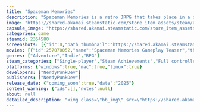 ```yaml
---
title: "Spaceman Memories"
description: "Spaceman Memories is a retro JRPG that takes place in a distant future but draws inspiration from ancient Japanese folktales. A story full of wonder and nostalgia as you take on the role of Ichiro 94, an astronaut who wakes up from hypersleep to go on a journey to find the remnants of his past."
image: "https://shared.akamai.steamstatic.com/store_item_assets/steam/apps/2354580/header.jpg?t=1732348109"
capsule_image: "https://shared.akamai.steamstatic.com/store_item_assets/steam/apps/2354580/7a4167a97a61cd8d9ec7d6f8749dba3d2b056f0b/capsule_231x87.jpg?t=1732348109"
categories: game
steamid: 2354580
screenshots: [{"id":0,"path_thumbnail":"https://shared.akamai.steamstatic.com/store_item_assets/steam/apps/2354580/ss_eab25290d5b5d82d0a207656461c1425a45d7821.600x338.jpg?t=1732348109","path_full":"https://shared.akamai.steamstatic.com/store_item_assets/steam/apps/2354580/ss_eab25290d5b5d82d0a207656461c1425a45d7821.1920x1080.jpg?t=1732348109"},{"id":1,"path_thumbnail":"https://shared.akamai.steamstatic.com/store_item_assets/steam/apps/2354580/ss_bc248d37a7233b7f03e32f1249dfd483c4896ddf.600x338.jpg?t=1732348109","path_full":"https://shared.akamai.steamstatic.com/store_item_assets/steam/apps/2354580/ss_bc248d37a7233b7f03e32f1249dfd483c4896ddf.1920x1080.jpg?t=1732348109"},{"id":2,"path_thumbnail":"https://shared.akamai.steamstatic.com/store_item_assets/steam/apps/2354580/ss_dbef8daefbf25f47b09078da61991ca74bf6d635.600x338.jpg?t=1732348109","path_full":"https://shared.akamai.steamstatic.com/store_item_assets/steam/apps/2354580/ss_dbef8daefbf25f47b09078da61991ca74bf6d635.1920x1080.jpg?t=1732348109"},{"id":3,"path_thumbnail":"https://shared.akamai.steamstatic.com/store_item_assets/steam/apps/2354580/ss_b0a17a5045c66e0de87d19cbc454719e0686799d.600x338.jpg?t=1732348109","path_full":"https://shared.akamai.steamstatic.com/store_item_assets/steam/apps/2354580/ss_b0a17a5045c66e0de87d19cbc454719e0686799d.1920x1080.jpg?t=1732348109"},{"id":4,"path_thumbnail":"https://shared.akamai.steamstatic.com/store_item_assets/steam/apps/2354580/ss_fe4b54d4c3e8554872217b9dd01efae4862598f7.600x338.jpg?t=1732348109","path_full":"https://shared.akamai.steamstatic.com/store_item_assets/steam/apps/2354580/ss_fe4b54d4c3e8554872217b9dd01efae4862598f7.1920x1080.jpg?t=1732348109"},{"id":5,"path_thumbnail":"https://shared.akamai.steamstatic.com/store_item_assets/steam/apps/2354580/ss_2d77e0ae06e35a448b79af4347cabf4a3961cc12.600x338.jpg?t=1732348109","path_full":"https://shared.akamai.steamstatic.com/store_item_assets/steam/apps/2354580/ss_2d77e0ae06e35a448b79af4347cabf4a3961cc12.1920x1080.jpg?t=1732348109"},{"id":6,"path_thumbnail":"https://shared.akamai.steamstatic.com/store_item_assets/steam/apps/2354580/ss_a3b285ffaadc515df5e1d11e777a4877c58bb441.600x338.jpg?t=1732348109","path_full":"https://shared.akamai.steamstatic.com/store_item_assets/steam/apps/2354580/ss_a3b285ffaadc515df5e1d11e777a4877c58bb441.1920x1080.jpg?t=1732348109"},{"id":7,"path_thumbnail":"https://shared.akamai.steamstatic.com/store_item_assets/steam/apps/2354580/ss_b433d62d847b11889732e2dda789818332d3fa9b.600x338.jpg?t=1732348109","path_full":"https://shared.akamai.steamstatic.com/store_item_assets/steam/apps/2354580/ss_b433d62d847b11889732e2dda789818332d3fa9b.1920x1080.jpg?t=1732348109"},{"id":8,"path_thumbnail":"https://shared.akamai.steamstatic.com/store_item_assets/steam/apps/2354580/ss_f9be243c7efeb2403625035184632d5306974b6b.600x338.jpg?t=1732348109","path_full":"https://shared.akamai.steamstatic.com/store_item_assets/steam/apps/2354580/ss_f9be243c7efeb2403625035184632d5306974b6b.1920x1080.jpg?t=1732348109"},{"id":9,"path_thumbnail":"https://shared.akamai.steamstatic.com/store_item_assets/steam/apps/2354580/ss_5a3bb0ae4f7d91cd97969a473132a730849373fb.600x338.jpg?t=1732348109","path_full":"https://shared.akamai.steamstatic.com/store_item_assets/steam/apps/2354580/ss_5a3bb0ae4f7d91cd97969a473132a730849373fb.1920x1080.jpg?t=1732348109"},{"id":10,"path_thumbnail":"https://shared.akamai.steamstatic.com/store_item_assets/steam/apps/2354580/ss_d3b0aedcd206146586a3125e954e3fd1f63a9152.600x338.jpg?t=1732348109","path_full":"https://shared.akamai.steamstatic.com/store_item_assets/steam/apps/2354580/ss_d3b0aedcd206146586a3125e954e3fd1f63a9152.1920x1080.jpg?t=1732348109"},{"id":11,"path_thumbnail":"https://shared.akamai.steamstatic.com/store_item_assets/steam/apps/2354580/ss_d69f715ba5b340d616e2f929a4e9a7a3c1bb7ad1.600x338.jpg?t=1732348109","path_full":"https://shared.akamai.steamstatic.com/store_item_assets/steam/apps/2354580/ss_d69f715ba5b340d616e2f929a4e9a7a3c1bb7ad1.1920x1080.jpg?t=1732348109"},{"id":12,"path_thumbnail":"https://shared.akamai.steamstatic.com/store_item_assets/steam/apps/2354580/ss_b9e5e228c3e226935d93216b370602e33cae0537.600x338.jpg?t=1732348109","path_full":"https://shared.akamai.steamstatic.com/store_item_assets/steam/apps/2354580/ss_b9e5e228c3e226935d93216b370602e33cae0537.1920x1080.jpg?t=1732348109"},{"id":13,"path_thumbnail":"https://shared.akamai.steamstatic.com/store_item_assets/steam/apps/2354580/ss_ebe9014f8319b0aee4aff950f6f0bf5ba84561f6.600x338.jpg?t=1732348109","path_full":"https://shared.akamai.steamstatic.com/store_item_assets/steam/apps/2354580/ss_ebe9014f8319b0aee4aff950f6f0bf5ba84561f6.1920x1080.jpg?t=1732348109"},{"id":14,"path_thumbnail":"https://shared.akamai.steamstatic.com/store_item_assets/steam/apps/2354580/ss_c8f62844b83391f2aa685fda5486c458b5f35ae8.600x338.jpg?t=1732348109","path_full":"https://shared.akamai.steamstatic.com/store_item_assets/steam/apps/2354580/ss_c8f62844b83391f2aa685fda5486c458b5f35ae8.1920x1080.jpg?t=1732348109"},{"id":15,"path_thumbnail":"https://shared.akamai.steamstatic.com/store_item_assets/steam/apps/2354580/ss_58d01ee8772f83a119c2d316f992d8e20a0c465e.600x338.jpg?t=1732348109","path_full":"https://shared.akamai.steamstatic.com/store_item_assets/steam/apps/2354580/ss_58d01ee8772f83a119c2d316f992d8e20a0c465e.1920x1080.jpg?t=1732348109"},{"id":16,"path_thumbnail":"https://shared.akamai.steamstatic.com/store_item_assets/steam/apps/2354580/ss_72195bbecb8e617e6d7eec86efce1cf8d5f6944a.600x338.jpg?t=1732348109","path_full":"https://shared.akamai.steamstatic.com/store_item_assets/steam/apps/2354580/ss_72195bbecb8e617e6d7eec86efce1cf8d5f6944a.1920x1080.jpg?t=1732348109"},{"id":17,"path_thumbnail":"https://shared.akamai.steamstatic.com/store_item_assets/steam/apps/2354580/ss_3350986762623a2275b70e1baf5fb9839b6afbbb.600x338.jpg?t=1732348109","path_full":"https://shared.akamai.steamstatic.com/store_item_assets/steam/apps/2354580/ss_3350986762623a2275b70e1baf5fb9839b6afbbb.1920x1080.jpg?t=1732348109"},{"id":18,"path_thumbnail":"https://shared.akamai.steamstatic.com/store_item_assets/steam/apps/2354580/ss_df2a4b25ef034e21c0edd7df1414b3e4dec9558f.600x338.jpg?t=1732348109","path_full":"https://shared.akamai.steamstatic.com/store_item_assets/steam/apps/2354580/ss_df2a4b25ef034e21c0edd7df1414b3e4dec9558f.1920x1080.jpg?t=1732348109"},{"id":19,"path_thumbnail":"https://shared.akamai.steamstatic.com/store_item_assets/steam/apps/2354580/ss_a17e59bb96e73020fe009417bd909793d8455c85.600x338.jpg?t=1732348109","path_full":"https://shared.akamai.steamstatic.com/store_item_assets/steam/apps/2354580/ss_a17e59bb96e73020fe009417bd909793d8455c85.1920x1080.jpg?t=1732348109"}]
movies: [{"id":257070052,"name":"Spaceman Memories Gameplay Teaser","thumbnail":"https://shared.akamai.steamstatic.com/store_item_assets/steam/apps/257070052/bd42514a4e6380c1239e6c0d5ccf3c15abe8a681/movie_600x337.jpg?t=1730401449","webm":{"480":"http://video.akamai.steamstatic.com/store_trailers/257070052/movie480_vp9.webm?t=1730401449","max":"http://video.akamai.steamstatic.com/store_trailers/257070052/movie_max_vp9.webm?t=1730401449"},"mp4":{"480":"http://video.akamai.steamstatic.com/store_trailers/257070052/movie480.mp4?t=1730401449","max":"http://video.akamai.steamstatic.com/store_trailers/257070052/movie_max.mp4?t=1730401449"},"highlight":true},{"id":257068605,"name":"Spaceman Memories Official Gameplay Trailer","thumbnail":"https://shared.akamai.steamstatic.com/store_item_assets/steam/apps/257068605/fa25875df251edff71e79dacc8b8df8ee9662fc5/movie_600x337.jpg?t=1729950953","webm":{"480":"http://video.akamai.steamstatic.com/store_trailers/257068605/movie480_vp9.webm?t=1729950953","max":"http://video.akamai.steamstatic.com/store_trailers/257068605/movie_max_vp9.webm?t=1729950953"},"mp4":{"480":"http://video.akamai.steamstatic.com/store_trailers/257068605/movie480.mp4?t=1729950953","max":"http://video.akamai.steamstatic.com/store_trailers/257068605/movie_max.mp4?t=1729950953"},"highlight":true}]
genres: ["Adventure","Indie","RPG"]
steam_categories: ["Single-player","Steam Achievements","Full controller support","Steam Cloud"]
platforms: {"windows":true,"mac":true,"linux":true}
developers: ["NerdyPunkDev"]
publishers: ["NerdyPunkDev"]
release_date: {"coming_soon":true,"date":"2025"}
content_warning: {"ids":[],"notes":null}
about: null
detailed_description: "<img class=\"bb_img\" src=\"https://shared.akamai.steamstatic.com/store_item_assets/steam/apps/2354580/extras/intro.gif?t=1732348109\" /><br><br>Set in a futuristic Japan overrun by spirits, <strong>Spaceman Memories</strong> is a true ode to classic JRPGs of the past. The game's world coupled with its heartwarming narrative, offer players a chance to relive the good old days of 2D gaming. As the spaceman Ichiro 94, whose capsule mysteriously landed back home after a space mission, players embark on a poignant journey of self-discovery, encountering strange creatures, and battling formidable foes, all while uncovering the secrets of his forgotten past and ancient Japanese mysticism. With each step, players must also solve puzzles and use Ichiro's abilities to fight, all of which are vital in the quest to uncover the truth about his past.<br><br>Immerse yourself in a beautifully crafted retro Japanese game, brought to life in a vibrant 3D world brimming with emotion and nostalgia. This heartwarming adventure, seamlessly blends open-world exploration with puzzles and turn based battles offering a truly unforgettable experience!<br><br><img class=\"bb_img\" src=\"https://shared.akamai.steamstatic.com/store_item_assets/steam/apps/2354580/extras/battles.gif?t=1732348109\" /><br><br><ul class=\"bb_ul\"><li>Engage in epic, story-driven exploration and masterfully crafted turn-based battles in a classic JRPG experience.<br></li><li>Experience a captivating journey through a world inspired by ancient Japanese folklore, brought to life in hand-crafted 3D pixel art.<br></li><li>A deep and emotional storyline that explores themes of memory, identity, and the painful realities of loss.<br></li><li>A variety of quests and challenging boss battles offering an engaging nostalgic experience<br></li><li>Travel through diverse environments ranging from futuristic cities to long-forgotten dungeons to magical forests.<br></li><li>An original soundtrack made with nostalgic synths that perfectly capture the game's retro atmosphere<br><br><img class=\"bb_img\" src=\"https://shared.akamai.steamstatic.com/store_item_assets/steam/apps/2354580/extras/puzzles.gif?t=1732348109\" /></li></ul>"
---
```


